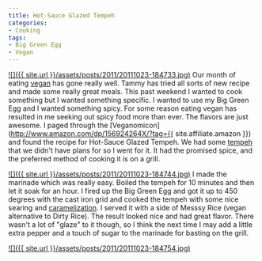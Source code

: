```yaml
---
title: Hot-Sauce Glazed Tempeh
categories:
- Cooking
tags:
- Big Green Egg
- Vegan
---
```


[![]({{ site.url }}/assets/posts/2011/20111023-184733.jpg)](http://thingelstad.com/s/hot-sauce-glazed-tempeh/20111023-184733-jpg/img) Our month of eating [vegan](http://en.wikipedia.org/wiki/Vegan#Dietary_veganism) has gone really well. Tammy has tried all sorts of new recipe and made some really great meals. This past weekend I wanted to cook something but I wanted something specific. I wanted to use my Big Green Egg and I wanted something spicy. For some reason eating vegan has resulted in me seeking out spicy food more than ever. The flavors are just awesome.
I paged through the [Veganomicon](http://www.amazon.com/dp/156924264X/?tag={{ site.affiliate.amazon }}) and found the recipe for Hot-Sauce Glazed Tempeh. We had some [tempeh](http://en.wikipedia.org/wiki/Tempeh) that we didn't have plans for so I went for it. It had the promised spice, and the preferred method of cooking it is on a grill.

[![]({{ site.url }}/assets/posts/2011/20111023-184744.jpg)](http://thingelstad.com/s/hot-sauce-glazed-tempeh/20111023-184744-jpg/img) I made the marinade which was really easy. Boiled the tempeh for 10 minutes and then let it soak for an hour. I fired up the Big Green Egg and got it up to 450 degrees with the cast iron grid and cooked the tempeh with some nice searing and [caramelization](http://en.wikipedia.org/wiki/Caramelization). I served it with a side of Messsy Rice (vegan alternative to Dirty Rice). The result looked nice and had great flavor. There wasn't a lot of "glaze" to it though, so I think the next time I may add a little extra pepper and a touch of sugar to the marinade for basting on the grill.

[![]({{ site.url }}/assets/posts/2011/20111023-184754.jpg)](http://thingelstad.com/s/hot-sauce-glazed-tempeh/20111023-184754-jpg/img)
